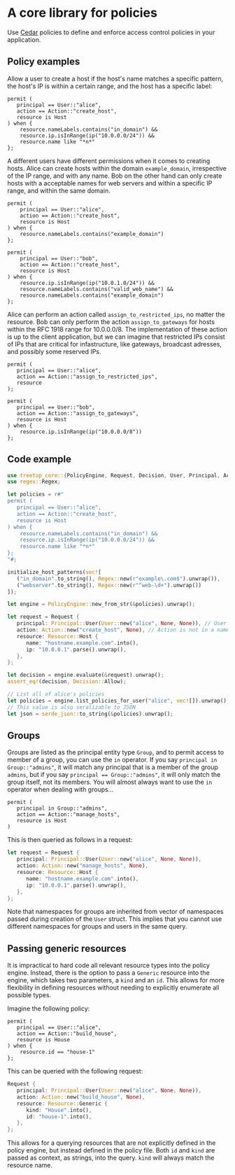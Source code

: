 # A core library for policies

Use [Cedar](https://docs.cedarpolicy.com) policies to define and enforce access control policies in your application.

## Policy examples

Allow a user to create a host if the host's name matches a specific pattern, the host's IP is within a certain range, and the host has a specific label:

```cedar
permit (
   principal == User::"alice",
   action == Action::"create_host",
   resource is Host
) when {
    resource.nameLabels.contains("in_domain") &&
    resource.ip.isInRange(ip("10.0.0.0/24")) &&
    resource.name like "*n*"
};
```

A different users have different permissions when it comes to creating hosts. Alice can create hosts within the domain `example_domain`,
irrespective of the IP range, and with any name. Bob on the other hand can only create hosts with a acceptable names for web servers and
within a specific IP range, and within the same domain.

```cedar
permit (
    principal == User::"alice",
    action == Action::"create_host",
    resource is Host
) when {
    resource.nameLabels.contains("example_domain")
};

permit (
    principal == User::"bob",
    action == Action::"create_host",
    resource is Host
) when {
    resource.ip.isInRange(ip("10.0.1.0/24")) &&
    resource.nameLabels.contains("valid_web_name") &&
    resource.nameLabels.contains("example_domain")
};
```

Alice can perform an action called `assign_to_restricted_ips`, no matter the resource. Bob can only perform the action `assign_to_gateways` for hosts
within the RFC 1918 range for 10.0.0.0/8. The implementation of these action is up to the client application, but we can imagine that restricted IPs
consist of IPs that are critical for infastructure, like gateways, broadcast adresses, and possibly some reserved IPs.

```cedar
permit (
   principal == User::"alice",
   action == Action::"assign_to_restricted_ips",
   resource
);

permit (
   principal == User::"bob",
   action == Action::"assign_to_gateways",
   resource is Host
) when {
    resource.ip.isInRange(ip("10.0.0.0/8"))
};
```

## Code example

```rust
use treetop_core::{PolicyEngine, Request, Decision, User, Principal, Action, initialize_host_patterns};
use regex::Regex;

let policies = r#"
permit (
   principal == User::"alice",
   action == Action::"create_host",
   resource is Host
) when {
    resource.nameLabels.contains("in_domain") &&
    resource.ip.isInRange(ip("10.0.0.0/24")) &&
    resource.name like "*n*"
};
"#;

initialize_host_patterns(vec![
   ("in_domain".to_string(), Regex::new(r"example\.com$").unwrap()),
   ("webserver".to_string(), Regex::new(r"^web-\d+").unwrap())
]);

let engine = PolicyEngine::new_from_str(&policies).unwrap();

let request = Request {
   principal: Principal::User(User::new("alice", None, None)), // User without groups, no namespace
   action: Action::new("create_host", None), // Action is not in a namespace
   resource: Resource::Host {
      name: "hostname.example.com".into(),
      ip: "10.0.0.1".parse().unwrap(),
   },
};

let decision = engine.evaluate(&request).unwrap();
assert_eq!(decision, Decision::Allow);

// List all of alice's policies
let policies = engine.list_policies_for_user("alice", vec![]).unwrap();
// This value is also seralizable to JSON
let json = serde_json::to_string(&policies).unwrap();
```

## Groups

Groups are listed as the principal entity type `Group`, and to permit access to member of a group, you can use the `in` operator. If you say `principal in Group::"admins"`, it will match any principal that is a member of the group `admins`, but if you say `principal == Group::"admins"`, it will only match the group itself, not its members. You will almost always want to use the `in` operator when dealing with groups...

```cedar
permit (
   principal in Group::"admins",
   action == Action::"manage_hosts",
   resource is Host
)
```

This is then queried as follows in a request:

```rust
let request = Request {
   principal: Principal::User(User::new("alice", None, None)),
   action: Action::new("manage_hosts", None),
   resource: Resource::Host {
      name: "hostname.example.com".into(),
      ip: "10.0.0.1".parse().unwrap(),
   },
};
```

Note that namespaces for groups are inherited from vector of namespaces passed during creation of the `User` struct. This implies that you cannot use different namespaces for groups and users in the same query.

## Passing generic resources

It is impractical to hard code all relevant resource types into the policy engine. Instead, there is the option to pass a `Generic` resource into the engine, which takes two parameters, a `kind` and an `id`. This allows for more flexibility in defining resources without needing to explicitly enumerate all possible types.

Imagine the following policy:

```cedar
permit (
   principal == User::"alice",
   action == Action::"build_house",
   resource is House
) when {
    resource.id == "house-1"
};
```

This can be queried with the following request:

```rust
Request {
   principal: Principal::User(User::new("alice", None, None)),
   action: Action::new("build_house", None),
   resource: Resource::Generic {
      kind: "House".into(),
      id: "house-1".into(),
   },
};
```

This allows for a querying resources that are not explicitly defined in the policy engine, but instead defined in the policy file.
Both `id` and `kind` are passed as context, as strings, into the query. `kind` will always match the resource name.
